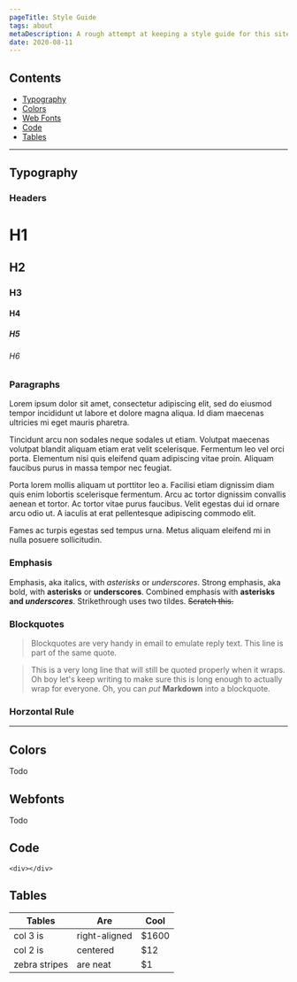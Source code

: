 ```yaml
---
pageTitle: Style Guide
tags: about
metaDescription: A rough attempt at keeping a style guide for this site.  
date: 2020-08-11
---
```

## Contents
* [Typography](#typography)
* [Colors](#colors)
* [Web Fonts](#webfonts)
* [Code](#code)
* [Tables](#tables)

---

## <a name="typography"></a>Typography
### Headers
# H1
## H2
### H3
#### H4
##### H5
###### H6

### Paragraphs
Lorem ipsum dolor sit amet, consectetur adipiscing elit, sed do eiusmod tempor incididunt ut labore et dolore magna aliqua. Id diam maecenas ultricies mi eget mauris pharetra. 

Tincidunt arcu non sodales neque sodales ut etiam. Volutpat maecenas volutpat blandit aliquam etiam erat velit scelerisque. Fermentum leo vel orci porta. Elementum nisi quis eleifend quam adipiscing vitae proin. Aliquam faucibus purus in massa tempor nec feugiat. 

Porta lorem mollis aliquam ut porttitor leo a. Facilisi etiam dignissim diam quis enim lobortis scelerisque fermentum. Arcu ac tortor dignissim convallis aenean et tortor. Ac tortor vitae purus faucibus. Velit egestas dui id ornare arcu odio ut. A iaculis at erat pellentesque adipiscing commodo elit. 

Fames ac turpis egestas sed tempus urna. Metus aliquam eleifend mi in nulla posuere sollicitudin.

### Emphasis
Emphasis, aka italics, with *asterisks* or _underscores_. Strong emphasis, aka bold, with **asterisks** or __underscores__. Combined emphasis with **asterisks and _underscores_**. Strikethrough uses two tildes. ~~Scratch this.~~

### Blockquotes
> Blockquotes are very handy in email to emulate reply text.
> This line is part of the same quote.

> This is a very long line that will still be quoted properly when it wraps. Oh boy let's keep writing to make sure this is long enough to actually wrap for everyone. Oh, you can *put* **Markdown** into a blockquote. 

### Horzontal Rule

---

## <a name="colors"></a>Colors
Todo

## <a name="webfonts"></a>Webfonts
Todo

## <a name="code"></a>Code
`<div></div>`

## <a name="tables"></a>Tables
| Tables        | Are           | Cool  |
| ------------- |-------------  | ----- |
| col 3 is      | right-aligned | $1600 |
| col 2 is      | centered      |   $12 |
| zebra stripes | are neat      |    $1 |




